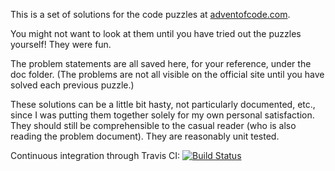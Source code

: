 This is a set of solutions for the code puzzles at [adventofcode.com](adventofcode.com).

You might not want to look at them until you have tried out the puzzles yourself! They were fun.

The problem statements are all saved here, for your reference, under the doc folder. (The problems are not all visible on the official site until you have solved each previous puzzle.)

These solutions can be a little bit hasty, not particularly documented, etc., since I was putting them together solely for my own personal satisfaction. They should still be comprehensible to the casual reader (who is also reading the problem document). They are reasonably unit tested.

Continuous integration through Travis CI: [![Build Status](https://travis-ci.org/samlindsaylevine/advent.svg?branch=master)](https://travis-ci.org/samlindsaylevine/advent)